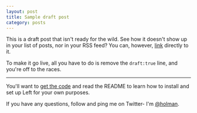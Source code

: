 ```yaml
---
layout: post
title: Sample draft post
category: posts
---
```


This is a draft post that isn't ready for the wild. See how it doesn't show up in your list of posts, nor in your RSS feed? You can, however, [link](/posts/draft/) directly to it.

To make it go live, all you have to do is remove the `draft:true` line, and you're off to the races.

---

You'll want to [get the code][left] and read the README to learn how to
install and set up Left for your own purposes.

If you have any questions, follow and ping me on Twitter- I'm
[@holman][twitter].

[jekyll]: https://github.com/mojombo/jekyll
[zh]: http://zachholman.com
[left]: https://github.com/holman/left#readme
[twitter]: https://twitter.com/holman
